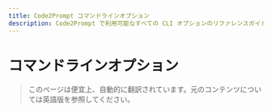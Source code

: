 ```yaml
---
title: Code2Prompt コマンドラインオプション
description: Code2Prompt で利用可能なすべての CLI オプションのリファレンスガイドです。
---
```


# コマンドラインオプション

> このページは便宜上、自動的に翻訳されています。元のコンテンツについては英語版を参照してください。
